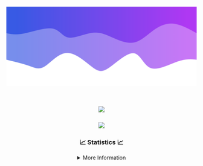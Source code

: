 ![Header](./IMG_4001.png)
<div align="center">

<h1 align="center">
  <a href="https://git.io/typing-svg">
    <img src="https://readme-typing-svg.herokuapp.com/?lines=Welcome+to+my+profile!+👋;JavaScript+developer.;&center=true&size=25">
  </a>
</h1>

<p align="center">
  <img src="https://lanyard.cnrad.dev/api/624702585596805130" />
</p>

### 📈 Statistics 📈
<details>
    <summary>More Information</summary>
    <br/>

<!--START_SECTION:waka-->
![Code Time](http://img.shields.io/badge/Code%20Time-170%20hrs%2030%20mins-blue)

![Profile Views](http://img.shields.io/badge/Profile%20Views-0-blue)

**🐱 My GitHub Data** 

> 📦 2.5 kB Used in GitHub's Storage 
 > 
> 🏆 3 Contributions in the Year 2024
 > 
> 🚫 Not Opted to Hire
 > 
> 📜 5 Public Repositories 
 > 
> 🔑 1 Private Repositories 
 > 
**I'm an Early 🐤** 

```text
🌞 Morning                365 commits         ███████░░░░░░░░░░░░░░░░░░   29.27 % 
🌆 Daytime                431 commits         █████████░░░░░░░░░░░░░░░░   34.56 % 
🌃 Evening                408 commits         ████████░░░░░░░░░░░░░░░░░   32.72 % 
🌙 Night                  43 commits          █░░░░░░░░░░░░░░░░░░░░░░░░   03.45 % 
```
📅 **I'm Most Productive on Wednesday** 

```text
Monday                   152 commits         ███░░░░░░░░░░░░░░░░░░░░░░   12.19 % 
Tuesday                  163 commits         ███░░░░░░░░░░░░░░░░░░░░░░   13.07 % 
Wednesday                298 commits         ██████░░░░░░░░░░░░░░░░░░░   23.90 % 
Thursday                 262 commits         █████░░░░░░░░░░░░░░░░░░░░   21.01 % 
Friday                   141 commits         ███░░░░░░░░░░░░░░░░░░░░░░   11.31 % 
Saturday                 107 commits         ██░░░░░░░░░░░░░░░░░░░░░░░   08.58 % 
Sunday                   124 commits         ██░░░░░░░░░░░░░░░░░░░░░░░   09.94 % 
```


📊 **This Week I Spent My Time On** 

```text
🕑︎ Time Zone: America/New_York

💬 Programming Languages: 
Java                     18 hrs 44 mins      ████████████████████░░░░░   81.95 % 
Kotlin                   2 hrs 18 mins       ███░░░░░░░░░░░░░░░░░░░░░░   10.10 % 
XML                      1 hr 39 mins        ██░░░░░░░░░░░░░░░░░░░░░░░   07.26 % 
YAML                     7 mins              ░░░░░░░░░░░░░░░░░░░░░░░░░   00.54 % 
HTML                     0 secs              ░░░░░░░░░░░░░░░░░░░░░░░░░   00.07 % 

🔥 Editors: 
IntelliJ                 22 hrs 51 mins      █████████████████████████   100.00 % 

🐱‍💻 Projects: 
hcf                      11 hrs              ████████████░░░░░░░░░░░░░   48.13 % 
Mercury                  6 hrs 33 mins       ███████░░░░░░░░░░░░░░░░░░   28.67 % 
Sodium                   2 hrs 26 mins       ███░░░░░░░░░░░░░░░░░░░░░░   10.66 % 
shard                    2 hrs 13 mins       ██░░░░░░░░░░░░░░░░░░░░░░░   09.70 % 
Carbon                   15 mins             ░░░░░░░░░░░░░░░░░░░░░░░░░   01.15 % 

💻 Operating System: 
Windows                  22 hrs 51 mins      █████████████████████████   100.00 % 
```

**I Mostly Code in Java** 

```text
Java                     24 repos            ██████████████████████░░░   88.89 % 
JavaScript               2 repos             ██░░░░░░░░░░░░░░░░░░░░░░░   07.41 % 
C++                      1 repo              █░░░░░░░░░░░░░░░░░░░░░░░░   03.70 % 
```



**Timeline**

![Lines of Code chart](https://raw.githubusercontent.com/DevDipin/DevDipin/main/assets/bar_graph.png)


 Last Updated on 21/03/2024 15:11:14 UTC
<!--END_SECTION:waka-->

![Footer](./IMG_4002.png)